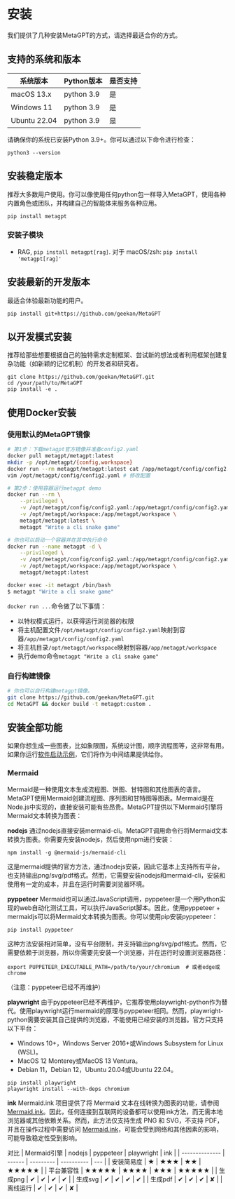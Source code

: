# 安装

我们提供了几种安装MetaGPT的方式，请选择最适合你的方式。

## 支持的系统和版本

| 系统版本     | Python版本 | 是否支持 |
| ------------ | ---------- | -------- |
| macOS 13.x   | python 3.9 | 是       |
| Windows 11   | python 3.9 | 是       |
| Ubuntu 22.04 | python 3.9 | 是       |

请确保你的系统已安装Python 3.9+。你可以通过以下命令进行检查：

```
python3 --version
```

## 安装稳定版本

推荐大多数用户使用。你可以像使用任何python包一样导入MetaGPT，使用各种内置角色或团队，并构建自己的智能体来服务各种应用。

```
pip install metagpt
```

### 安装子模块

- RAG, `pip install metagpt[rag]`. 对于 macOS/zsh: `pip install 'metagpt[rag]'`

## 安装最新的开发版本

最适合体验最新功能的用户。

```
pip install git+https://github.com/geekan/MetaGPT
```

## 以开发模式安装

推荐给那些想要根据自己的独特需求定制框架、尝试新的想法或者利用框架创建复杂功能（如新颖的记忆机制）的开发者和研究者。

```
git clone https://github.com/geekan/MetaGPT.git
cd /your/path/to/MetaGPT
pip install -e .
```

## 使用Docker安装

### 使用默认的MetaGPT镜像

```bash
# 第1步：下载metagpt官方镜像并准备config2.yaml
docker pull metagpt/metagpt:latest
mkdir -p /opt/metagpt/{config,workspace}
docker run --rm metagpt/metagpt:latest cat /app/metagpt/config/config2.yaml > /opt/metagpt/config/config2.yaml
vim /opt/metagpt/config/config2.yaml # 修改配置

# 第2步：使用容器运行metagpt demo
docker run --rm \
    --privileged \
    -v /opt/metagpt/config/config2.yaml:/app/metagpt/config/config2.yaml \
    -v /opt/metagpt/workspace:/app/metagpt/workspace \
    metagpt/metagpt:latest \
    metagpt "Write a cli snake game"

# 你也可以启动一个容器并在其中执行命令
docker run --name metagpt -d \
    --privileged \
    -v /opt/metagpt/config/config2.yaml:/app/metagpt/config/config2.yaml \
    -v /opt/metagpt/workspace:/app/metagpt/workspace \
    metagpt/metagpt:latest

docker exec -it metagpt /bin/bash
$ metagpt "Write a cli snake game"
```

`docker run ...`命令做了以下事情：

- 以特权模式运行，以获得运行浏览器的权限
- 将主机配置文件`/opt/metagpt/config/config2.yaml`映射到容器`/app/metagpt/config/config2.yaml`
- 将主机目录`/opt/metagpt/workspace`映射到容器`/app/metagpt/workspace`
- 执行demo命令`metagpt "Write a cli snake game"`

### 自行构建镜像

```bash
# 你也可以自行构建metagpt镜像。
git clone https://github.com/geekan/MetaGPT.git
cd MetaGPT && docker build -t metagpt:custom .
```

## 安装全部功能

如果你想生成一些图表，比如象限图，系统设计图，顺序流程图等，这非常有用。如果你运行[软件启动示例](https://github.com/geekan/MetaGPT/blob/main/metagpt/software_company.py)，它们将作为中间结果提供给你。

### Mermaid

Mermaid是一种使用文本生成流程图、饼图、甘特图和其他图表的语言。MetaGPT使用Mermaid创建流程图、序列图和甘特图等图表。Mermaid是在Node.js中实现的，直接安装可能有些昂贵。MetaGPT提供以下Mermaid引擎将Mermaid文本转换为图表：

**nodejs**
通过nodejs直接安装mermaid-cli。MetaGPT调用命令行将Mermaid文本转换为图表。你需要先安装nodejs，然后使用npm进行安装：

```
npm install -g @mermaid-js/mermaid-cli
```

这是mermaid提供的官方方法，通过nodejs安装，因此它基本上支持所有平台，也支持输出png/svg/pdf格式。然而，它需要安装nodejs和mermaid-cli，安装和使用有一定的成本，并且在运行时需要浏览器环境。

**pyppeteer**
Mermaid也可以通过JavaScript调用，pyppeteer是一个用Python实现的web自动化测试工具，可以执行JavaScript脚本。因此，使用pyppeteer + mermaidjs可以将Mermaid文本转换为图表。你可以使用pip安装pyppeteer：

```
pip install pyppeteer
```

这种方法安装相对简单，没有平台限制，并支持输出png/svg/pdf格式。然而，它需要依赖于浏览器，所以你需要先安装一个浏览器，并在运行时设置浏览器路径：

```
export PUPPETEER_EXECUTABLE_PATH=/path/to/your/chromium  # 或者edge或chrome
```

（注意：pyppeteer已经不再维护）

**playwright**
由于pyppeteer已经不再维护，它推荐使用playwright-python作为替代。使用playwright运行mermaid的原理与pyppeteer相同。然而，playwright-python需要安装其自己提供的浏览器，不能使用已经安装的浏览器。官方只支持以下平台：

- Windows 10+，Windows Server 2016+或Windows Subsystem for Linux (WSL)。
- MacOS 12 Monterey或MacOS 13 Ventura。
- Debian 11，Debian 12，Ubuntu 20.04或Ubuntu 22.04。

```
pip install playwright
playwright install --with-deps chromium
```

**ink**
Mermaid.ink 项目提供了将 Mermaid 文本在线转换为图表的功能，请参阅 [Mermaid.ink](https://mermaid.ink/)。因此，任何连接到互联网的设备都可以使用ink方法，而无需本地浏览器或其他依赖关系。然而，此方法仅支持生成 PNG 和 SVG，不支持 PDF，并且在操作过程中需要访问 [Mermaid.ink](https://mermaid.ink/)，可能会受到网络和其他因素的影响，可能导致稳定性受到影响。

对比
| Mermaid引擎 | nodejs | pyppeteer | playwright | ink |
| -------------- | ------ | --------- | ---------- | --- |
| 安装简易度 | ★ | ★★★ | ★★ | ★★★★★ |
| 平台兼容性 | ★★★★★ | ★★★★ | ★★★ | ★★★★★ |
| 生成png | ✔ | ✔ | ✔ | ✔ |
| 生成svg | ✔ | ✔ | ✔ | ✔ |
| 生成pdf | ✔ | ✔ | ✔ | ✘ |
| 离线运行 | ✔ | ✔ | ✔ | ✘ |
